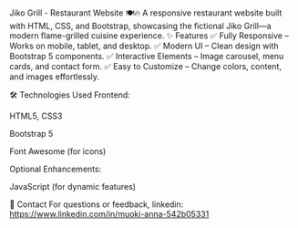 Jiko Grill - Restaurant Website 🍽️🔥
A responsive restaurant website built with HTML, CSS, and Bootstrap, showcasing the fictional Jiko Grill—a modern flame-grilled cuisine experience.
✨ Features
✅ Fully Responsive – Works on mobile, tablet, and desktop.
✅ Modern UI – Clean design with Bootstrap 5 components.
✅ Interactive Elements – Image carousel, menu cards, and contact form.
✅ Easy to Customize – Change colors, content, and images effortlessly.

🛠️ Technologies Used
Frontend:

HTML5, CSS3

Bootstrap 5

Font Awesome (for icons)

Optional Enhancements:

JavaScript (for dynamic features)

📧 Contact
For questions or feedback, 
linkedin: https://www.linkedin.com/in/muoki-anna-542b05331



